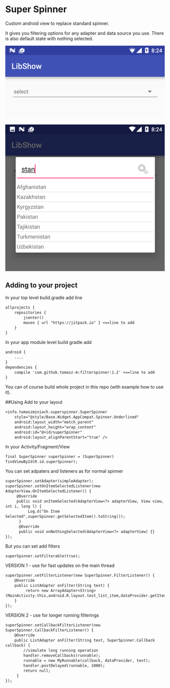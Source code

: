 # Super Spinner
Custom android view to replace standard spinner. 

It gives you filtering options for any adapter and data source you use.
There is also default state with nothing selected.

![Alt text](/img/spinner1.png?raw=true)

![Alt text](/img/spinner2.png?raw=true)

## Adding to your project

In your top level build.gradle add line

    allprojects {
        repositories {
            jcenter()
            maven { url "https://jitpack.io" } <==line to add
        }
    }
    
In your app module level build gradle add

    android {
        ....
    }
    dependencies {
        compile 'com.github.tomasz-m:filterspinner:1.2' <==line to add
    }


You can of course build whole project in this repo (with example how to use it).




##Using
Add to your layout

    <info.tomaszminiach.superspinner.SuperSpinner
        style="@style/Base.Widget.AppCompat.Spinner.Underlined"
        android:layout_width="match_parent"
        android:layout_height="wrap_content"
        android:id="@+id/superSpinner"
        android:layout_alignParentStart="true" />
        

In your Activity/Fragment/View

    final SuperSpinner superSpinner = (SuperSpinner) findViewById(R.id.superSpinner);
        
You can set adpaters and listeners as for normal spinner

    superSpinner.setAdapter(simpleAdapter);
    superSpinner.setOnItemSelectedListener(new AdapterView.OnItemSelectedListener() {
         @Override
         public void onItemSelected(AdapterView<?> adapterView, View view, int i, long l) {
              Log.d("On Item Selected",superSpinner.getSelectedItem().toString());
          }
          @Override
          public void onNothingSelected(AdapterView<?> adapterView) {}
    });
        
But you can set add filters

    superSpinner.setFilterable(true);

VERSION 1 - use for fast updates on the main thread

    superSpinner.setFilterListener(new SuperSpinner.FilterListener() {
        @Override
        public ListAdapter onFilter(String text) {
             return new ArrayAdapter<String>(MainActivity.this,android.R.layout.test_list_item,dataProvider.getItems(text));
        }
    });
            
VERSION 2 - use for longer running filterings

    superSpinner.setCallbackFilterListener(new SuperSpinner.CallbackFilterListener() {
        @Override
        public ListAdapter onFilter(String text, SuperSpinner.Callback callback) {
            //simulate long running operation
            handler.removeCallbacks(runnable);
            runnable = new MyRunnable(callback, dataProvider, text);
            handler.postDelayed(runnable, 1000);
            return null;
         }
    });

